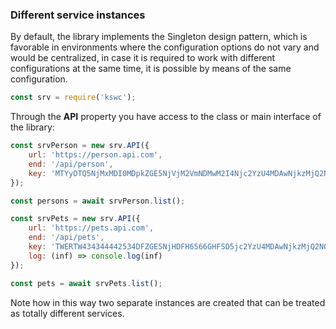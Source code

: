 ### Different service instances 

By default, the library implements the Singleton design pattern, which is favorable in environments where the configuration options do not vary and would be centralized, in case it is required to work with different configurations at the same time, it is possible by means of the same configuration. 

```js
const srv = require('kswc');
```
Through the **API** property you have access to the class or main interface of the library:
 
```js
const srvPerson = new srv.API({
    url: 'https://person.api.com',
    end: '/api/person',
    key: 'MTYyOTQ5NjMxMDI0MDpkZGE5NjVjM2VmNDMwM2I4Njc2YzU4MDAwNjkzMjQ2NQ==',
});

const persons = await srvPerson.list();
```

```js
const srvPets = new srv.API({
    url: 'https://pets.api.com',
    end: '/api/pets',
    key: 'TWERTW434344442534DFZGE5NjHDFH6566GHFSD5jc2YzU4MDAwNjkzMjQ2NQ==',
    log: (inf) => console.log(inf)
});

const pets = await srvPets.list();
```

Note how in this way two separate instances are created that can be treated as totally different services.
